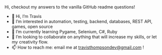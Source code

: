 Hi, checkout my answers to the vanilla GitHub readme questions!

- 👋 Hi, I’m Travis
- 👀 I’m interested in automation, testing, backend, databases, REST API, games, open source
- 🌱 I’m currently learning Pygame, Selenium, C#, Ruby
- 💞️ I’m looking to collaborate on anything that will increase my skills, or let my creativity flow.
- 📫 How to reach me: email me at travisthompsondev@gmail.com !

<!---
ttguitarnoob-dev/ttguitarnoob-dev is a ✨ special ✨ repository because its `README.md` (this file) appears on your GitHub profile.
You can click the Preview link to take a look at your changes.
--->
